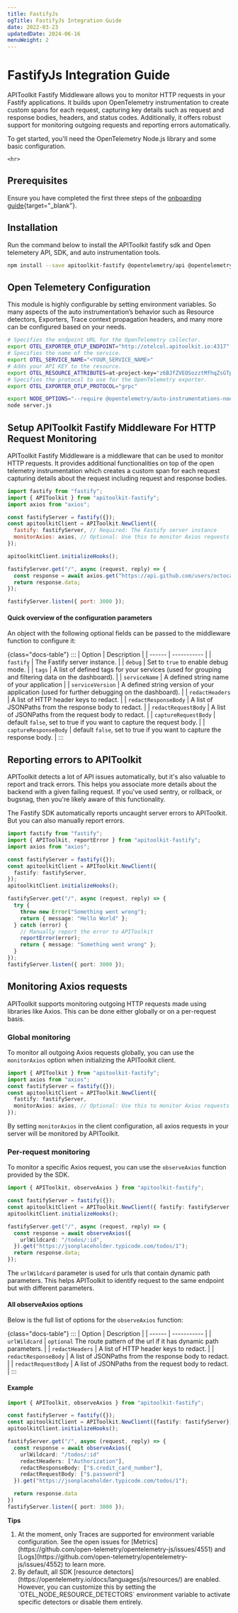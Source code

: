 ```yaml
---
title: FastifyJs
ogTitle: FastifyJs Integration Guide
date: 2022-03-23
updatedDate: 2024-06-16
menuWeight: 2
---
```


# FastifyJs Integration Guide

APIToolkit Fastify Middleware allows you to monitor HTTP requests in your Fastify applications. It builds upon OpenTelemetry instrumentation to create custom spans for each request, capturing key details such as request and response bodies, headers, and status codes. Additionally, it offers robust support for monitoring outgoing requests and reporting errors automatically.

To get started, you'll need the OpenTelemetry Node.js library and some basic configuration.

```=html
<hr>
```

## Prerequisites

Ensure you have completed the first three steps of the [onboarding guide](/docs/onboarding/){target="\_blank"}.

## Installation

Run the command below to install the APIToolkit fastify sdk and Open telemetery API, SDK, and auto instrumentation tools.

```sh
npm install --save apitoolkit-fastify @opentelemetry/api @opentelemetry/auto-instrumentations-node
```

## Open Telemetery Configuration

This module is highly configurable by setting environment variables. So many aspects of the auto instrumentation’s behavior such as Resource detectors, Exporters, Trace context propagation headers,
and many more can be configured based on your needs.

```sh
# Specifies the endpoint URL for the OpenTelemetry collector.
export OTEL_EXPORTER_OTLP_ENDPOINT="http://otelcol.apitoolkit.io:4317"
# Specifies the name of the service.
export OTEL_SERVICE_NAME="<YOUR_SERVICE_NAME>"
# Adds your API KEY to the resource.
export OTEL_RESOURCE_ATTRIBUTES=at-project-key="z6BJfZVEOSozztMfhqZsGTpG9DiXT9Weurvk1bpe9mwF8orB"
# Specifies the protocol to use for the OpenTelemetry exporter.
export OTEL_EXPORTER_OTLP_PROTOCOL="grpc"

export NODE_OPTIONS="--require @opentelemetry/auto-instrumentations-node/register"
node server.js
```

## Setup APIToolkit Fastify Middleware For HTTP Request Monitoring

APIToolkit Fastify Middleware is a middleware that can be used to monitor HTTP requests. It provides additional functionalities on top of the open telemetry instrumentation which creates a custom span for each request capturing details about the request including request and response bodies.

```js
import fastify from "fastify";
import { APIToolkit } from "apitoolkit-fastify";
import axios from "axios";

const fastifyServer = fastify({});
const apitoolkitClient = APIToolkit.NewClient({
  fastify: fastifyServer, // Required: The Fastify server instance
  monitorAxios: axios, // Optional: Use this to monitor Axios requests
});

apitoolkitClient.initializeHooks();

fastifyServer.get("/", async (request, reply) => {
  const response = await axios.get("https://api.github.com/users/octocat");
  return response.data;
});

fastifyServer.listen({ port: 3000 });
```

#### Quick overview of the configuration parameters

An object with the following optional fields can be passed to the middleware function to configure it:

{class="docs-table"}
:::
| Option | Description |
| ------ | ----------- |
| `fastify` | The Fastify server instance. |
| `debug` | Set to `true` to enable debug mode. |
| `tags` | A list of defined tags for your services (used for grouping and filtering data on the dashboard). |
| `serviceName` | A defined string name of your application |
| `serviceVersion` | A defined string version of your application (used for further debugging on the dashboard). |
| `redactHeaders` | A list of HTTP header keys to redact. |
| `redactResponseBody` | A list of JSONPaths from the response body to redact. |
| `redactRequestBody` | A list of JSONPaths from the request body to redact. |
| `captureRequestBody` | default `false`, set to true if you want to capture the request body. |
| `captureResponseBody` | default `false`, set to true if you want to capture the response body. |
:::

## Reporting errors to APIToolkit

APIToolkit detects a lot of API issues automatically, but it's also valuable to report and track errors. This helps you associate more details about the backend with a given failing request.
If you've used sentry, or rollback, or bugsnag, then you're likely aware of this functionality.

The Fastify SDK automatically reports uncaught server errors to APIToolkit. But you can also manually report errors.

```typescript
import fastify from "fastify";
import { APIToolkit, reportError } from "apitoolkit-fastify";
import axios from "axios";

const fastifyServer = fastify({});
const apitoolkitClient = APIToolkit.NewClient({
  fastify: fastifyServer,
});
apitoolkitClient.initializeHooks();

fastifyServer.get("/", async (request, reply) => {
  try {
    throw new Error("Something went wrong");
    return { message: "Hello World" };
  } catch (error) {
    // Manually report the error to APIToolkit
    reportError(error);
    return { message: "Something went wrong" };
  }
});
fastifyServer.listen({ port: 3000 });
```

## Monitoring Axios requests

APIToolkit supports monitoring outgoing HTTP requests made using libraries like Axios. This can be done either globally or on a per-request basis.

### Global monitoring

To monitor all outgoing Axios requests globally, you can use the `monitorAxios` option when initializing the APIToolkit client.

```typescript
import { APIToolkit } from "apitoolkit-fastify";
import axios from "axios";
const fastifyServer = fastify({});
const apitoolkitClient = APIToolkit.NewClient({
  fastify: fastifyServer,
  monitorAxios: axios, // Optional: Use this to monitor Axios requests
});
```

By setting `monitorAxios` in the client configuration, all axios requests in your server will be monitored by APIToolkit.

### Per-request monitoring

To monitor a specific Axios request, you can use the `observeAxios` function provided by the SDK.

```typescript
import { APIToolkit, observeAxios } from "apitoolkit-fastify";

const fastifyServer = fastify({});
const apitoolkitClient = APIToolkit.NewClient({ fastify: fastifyServer });
apitoolkitClient.initializeHooks();

fastifyServer.get("/", async (request, reply) => {
  const response = await observeAxios({
    urlWildcard: "/todos/:id",
  }).get("https://jsonplaceholder.typicode.com/todos/1");
  return response.data;
});
```

The `urlWildcard` parameter is used for urls that contain dynamic path parameters. This helps APIToolkit to identify request to the same endpoint but with different parameters.

#### All observeAxios options

Below is the full list of options for the `observeAxios` function:

{class="docs-table"}
:::
| Option | Description |
| ------ | ----------- |
| `urlWildcard` | `optional` The route pattern of the url if it has dynamic path parameters. |
| `redactHeaders` | A list of HTTP header keys to redact. |
| `redactResponseBody` | A list of JSONPaths from the response body to redact. |
| `redactRequestBody` | A list of JSONPaths from the request body to redact. |
:::

#### Example

```typescript
import { APIToolkit, observeAxios } from "apitoolkit-fastify";

const fastifyServer = fastify({});
const apitoolkitClient = APIToolkit.NewClient({fastify: fastifyServer});
apitoolkitClient.initializeHooks();

fastifyServer.get("/", async (request, reply) => {
  const response = await observeAxios({
    urlWildcard: "/todos/:id"
    redactHeaders: ["Authorization"],
    redactResponseBody: ["$.credit_card_number"],
    redactRequestBody: ["$.password"]
  }).get("https://jsonplaceholder.typicode.com/todos/1");

  return response.data
})
fastifyServer.listen({ port: 3000 });
```

<div class="callout">
  <p><i class="fa-regular fa-lightbulb"></i> <b>Tips</b></p>
  <ol>
  <li>
  At the moment, only Traces are supported for environment variable configuration. See the open issues for [Metrics](https://github.com/open-telemetry/opentelemetry-js/issues/4551) and [Logs](https://github.com/open-telemetry/opentelemetry-js/issues/4552) to learn more.
  </li>
 <li>
  By default, all SDK [resource detectors](https://opentelemetry.io/docs/languages/js/resources/) are enabled. However, you can customize this by setting the `OTEL_NODE_RESOURCE_DETECTORS` environment variable to activate specific detectors or disable them entirely.
 </li>
  </ul>
</div>
